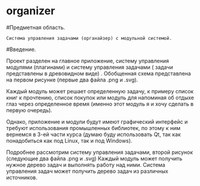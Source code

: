 # organizer
#Предметная область.

	Система управления задачами (органайзер) с модульной системой.

#Введение.

Проект разделен на главное приложение, систему  управления модулями (плагинами) и систему управления задачами ( задачи представлены в древовидном виде) . Обобщенная схема представлена на первом рисунке (первые два файла .png и .svg).

Каждый модуль может решает определенную задачу, к примеру список книг к прочтению, список покупок
или модуль для напоминая об отдыхе глаз через определенное время (именно этот модуль я и хочу сделать в первую очередь).

Однако, приложение и модули будут имеют графический интерфейс и требуют использования промышленных библиотек, по этому к ним вернемся в 3-ей части курса (думаю буду использовать Qt, так как понадобиться как под Linux, так и под Windows).

Подробнее рассмотрим систему управления задачами, второй рисунок (следующие два файла .png
и .svg) Каждый модуль может получить нужное дерево задач и выполнять работу над ними. Система
управления задач может получить дерево задач из различных источников.
